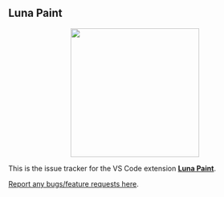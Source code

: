 ## Luna Paint

<p align="center">
  <img width="256" height="256" src="https://github.com/Tyriar/vscode-luna-paint/raw/master/images/icon.png">
</p>

This is the issue tracker for the VS Code extension [**Luna Paint**](https://marketplace.visualstudio.com/items?itemName=Tyriar.luna-paint).

[Report any bugs/feature requests here](https://github.com/Tyriar/vscode-luna-paint/issues).